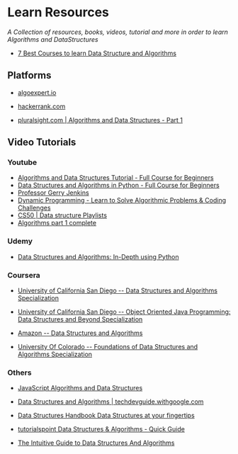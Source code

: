 Learn Resources 
===============

_A Collection of resources, books, videos, tutorial and more in order to learn Algorithms and DataStructures_


* [7 Best Courses to learn Data Structure and Algorithms](https://medium.com/javarevisited/7-best-courses-to-learn-data-structure-and-algorithms-d5379ae2588)

Platforms
---------

* [algoexpert.io](https://www.algoexpert.io)
* [hackerrank.com](https://www.hackerrank.com/)


* [pluralsight.com | Algorithms and Data Structures - Part 1](https://www.pluralsight.com/courses/algorithms-data-structures-part-one)

Video Tutorials
----------------

### Youtube

* [Algorithms and Data Structures Tutorial - Full Course for Beginners](https://www.youtube.com/watch?v=8hly31xKli0)
* [Data Structures and Algorithms in Python - Full Course for Beginners](https://www.youtube.com/watch?v=pkYVOmU3MgA)
* [Professor Gerry Jenkins](https://www.youtube.com/c/GerryJenkins/playlists)
* [Dynamic Programming - Learn to Solve Algorithmic Problems & Coding Challenges](https://www.youtube.com/watch?v=oBt53YbR9Kk)
* [CS50 | Data structure Playlists](https://www.youtube.com/c/cs50/search?query=structure)
* [Algorithms part 1 complete](https://www.youtube.com/watch?v=9diDWV-fOnE&t=1374s)


### Udemy 

* [Data Structures and Algorithms: In-Depth using Python](https://www.udemy.com/course/learning-data-structures-algorithms-in-python-from-scratch/?ranMID=39197&ranEAID=JVFxdTr9V80&ranSiteID=JVFxdTr9V80-21dLyudtMRj8mXo5W6422g&LSNPUBID=JVFxdTr9V80&utm_source=aff-campaign&utm_medium=udemyads)

### Coursera 

* [University of California San Diego -- Data Structures and Algorithms Specialization](https://www.coursera.org/specializations/data-structures-algorithms)
* [University of California San Diego -- Object Oriented Java Programming: Data Structures and Beyond Specialization](https://www.coursera.org/specializations/java-object-oriented)
* [Amazon -- Data Structures and Algorithms](https://www.coursera.org/learn/developer-data-structures-and-algorithms)

* [University Of Colorado -- Foundations of Data Structures and Algorithms Specialization](https://www.coursera.org/specializations/boulder-data-structures-algorithms)


### Others

* [JavaScript Algorithms and Data Structures](https://www.freecodecamp.org/learn/javascript-algorithms-and-data-structures/)
* [Data Structures and Algorithms | techdevguide.withgoogle.com](https://techdevguide.withgoogle.com/paths/data-structures-and-algorithms/)

* [Data Structures Handbook Data Structures at your fingertips](https://www.thedshandbook.com/)
* [tutorialspoint Data Structures & Algorithms - Quick Guide](https://www.tutorialspoint.com/data_structures_algorithms/dsa_quick_guide.htm)
* [The Intuitive Guide to Data Structures And Algorithms](https://www.interviewcake.com/data-structures-and-algorithms-guide)
